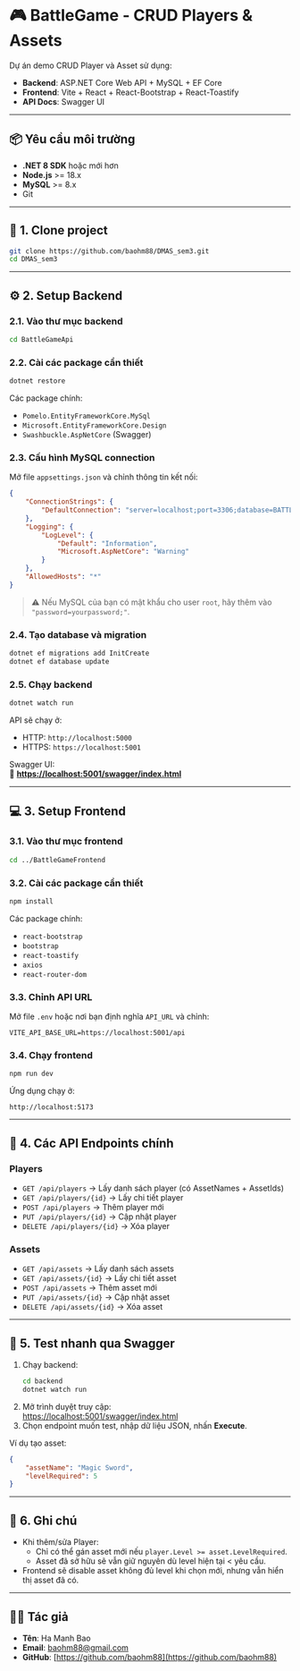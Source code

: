# 🎮 BattleGame - CRUD Players & Assets

Dự án demo CRUD Player và Asset sử dụng:

-   **Backend**: ASP.NET Core Web API + MySQL + EF Core
-   **Frontend**: Vite + React + React-Bootstrap + React-Toastify
-   **API Docs**: Swagger UI

---

## 📦 Yêu cầu môi trường

-   **.NET 8 SDK** hoặc mới hơn
-   **Node.js** >= 18.x
-   **MySQL** >= 8.x
-   Git

---

## 🚀 1. Clone project

```bash
git clone https://github.com/baohm88/DMAS_sem3.git
cd DMAS_sem3
```

---

## ⚙ 2. Setup Backend

### 2.1. Vào thư mục backend

```bash
cd BattleGameApi
```

### 2.2. Cài các package cần thiết

```bash
dotnet restore
```

Các package chính:

-   `Pomelo.EntityFrameworkCore.MySql`
-   `Microsoft.EntityFrameworkCore.Design`
-   `Swashbuckle.AspNetCore` (Swagger)

### 2.3. Cấu hình MySQL connection

Mở file `appsettings.json` và chỉnh thông tin kết nối:

```json
{
    "ConnectionStrings": {
        "DefaultConnection": "server=localhost;port=3306;database=BATTLEGAME;user=root;password=;TreatTinyAsBoolean=true;"
    },
    "Logging": {
        "LogLevel": {
            "Default": "Information",
            "Microsoft.AspNetCore": "Warning"
        }
    },
    "AllowedHosts": "*"
}
```

> ⚠ Nếu MySQL của bạn có mật khẩu cho user `root`, hãy thêm vào `"password=yourpassword;"`.

### 2.4. Tạo database và migration

```bash
dotnet ef migrations add InitCreate
dotnet ef database update
```

### 2.5. Chạy backend

```bash
dotnet watch run
```

API sẽ chạy ở:

-   HTTP: `http://localhost:5000`
-   HTTPS: `https://localhost:5001`

Swagger UI:  
📄 **[https://localhost:5001/swagger/index.html](https://localhost:5001/swagger/index.html)**

---

## 💻 3. Setup Frontend

### 3.1. Vào thư mục frontend

```bash
cd ../BattleGameFrontend
```

### 3.2. Cài các package cần thiết

```bash
npm install
```

Các package chính:

-   `react-bootstrap`
-   `bootstrap`
-   `react-toastify`
-   `axios`
-   `react-router-dom`

### 3.3. Chỉnh API URL

Mở file `.env` hoặc nơi bạn định nghĩa `API_URL` và chỉnh:

```env
VITE_API_BASE_URL=https://localhost:5001/api
```

### 3.4. Chạy frontend

```bash
npm run dev
```

Ứng dụng chạy ở:

```
http://localhost:5173
```

---

## 🔗 4. Các API Endpoints chính

### Players

-   `GET /api/players` → Lấy danh sách player (có AssetNames + AssetIds)
-   `GET /api/players/{id}` → Lấy chi tiết player
-   `POST /api/players` → Thêm player mới
-   `PUT /api/players/{id}` → Cập nhật player
-   `DELETE /api/players/{id}` → Xóa player

### Assets

-   `GET /api/assets` → Lấy danh sách assets
-   `GET /api/assets/{id}` → Lấy chi tiết asset
-   `POST /api/assets` → Thêm asset mới
-   `PUT /api/assets/{id}` → Cập nhật asset
-   `DELETE /api/assets/{id}` → Xóa asset

---

## 🧪 5. Test nhanh qua Swagger

1. Chạy backend:
    ```bash
    cd backend
    dotnet watch run
    ```
2. Mở trình duyệt truy cập:  
   [https://localhost:5001/swagger/index.html](https://localhost:5001/swagger/index.html)
3. Chọn endpoint muốn test, nhập dữ liệu JSON, nhấn **Execute**.

Ví dụ tạo asset:

```json
{
    "assetName": "Magic Sword",
    "levelRequired": 5
}
```

---

## 📌 6. Ghi chú

-   Khi thêm/sửa Player:
    -   Chỉ có thể gán asset mới nếu `player.Level >= asset.LevelRequired`.
    -   Asset đã sở hữu sẽ vẫn giữ nguyên dù level hiện tại < yêu cầu.
-   Frontend sẽ disable asset không đủ level khi chọn mới, nhưng vẫn hiển thị asset đã có.

---

## 👨‍💻 Tác giả

-   **Tên**: Ha Manh Bao
-   **Email**: baohm88@gmail.com
-   **GitHub**: [https://github.com/baohm88](https://github.com/baohm88)
